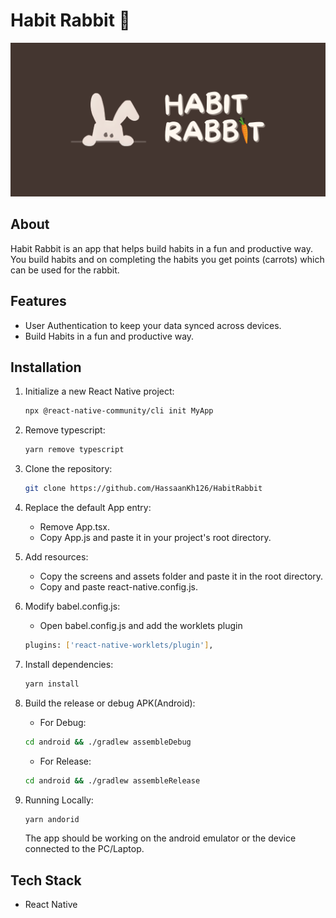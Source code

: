 # Habit Rabbit 🚀

![Project Banner](./assets/banner.png)

## About
Habit Rabbit is an app that helps build habits in a fun and productive way.
You build habits and on completing the habits you get points (carrots) which can be used for the rabbit.

## Features
- User Authentication to keep your data synced across devices.
- Build Habits in a fun and productive way.

## Installation
1. Initialize a new React Native project:
   ```bash
   npx @react-native-community/cli init MyApp
   ```

2. Remove typescript:
    ```bash
    yarn remove typescript
    ```

3. Clone the repository:
    ```bash
    git clone https://github.com/HassaanKh126/HabitRabbit
    ```


4. Replace the default App entry:
    - Remove App.tsx.
    - Copy App.js and paste it in your project's root directory.

5. Add resources:
    - Copy the screens and assets folder and paste it in the root directory.
    - Copy and paste react-native.config.js.

6. Modify babel.config.js:
    - Open babel.config.js and add the worklets plugin
    ```bash
    plugins: ['react-native-worklets/plugin'],
    ```

7. Install dependencies: 
    ```bash
    yarn install
    ```

8. Build the release or debug APK(Android):
    - For Debug:
    ```bash
    cd android && ./gradlew assembleDebug
    ```

    - For Release:
    ```bash
    cd android && ./gradlew assembleRelease
    ```

9. Running Locally:
    ```bash
    yarn andorid
    ```
    The app should be working on the android emulator or the device connected to the PC/Laptop.

## Tech Stack
- React Native